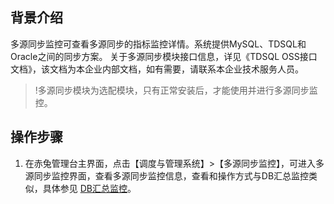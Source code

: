 ## 背景介绍
多源同步监控可查看多源同步的指标监控详情。系统提供MySQL、TDSQL和Oracle之间的同步方案。 关于多源同步模块接口信息，详见《TDSQL OSS接口文档》，该文档为本企业内部文档，如有需要，请联系本企业技术服务人员。
>!多源同步模块为选配模块，只有正常安装后，才能使用并进行多源同步监控。
## 操作步骤
1. 在赤兔管理台主界面，点击【调度与管理系统】>【多源同步监控】，可进入多源同步监控界面，查看多源同步监控信息，查看和操作方式与DB汇总监控类似，具体参见 [DB汇总监控](https://cloud.tencent.com/document/product/1515/62324)。
